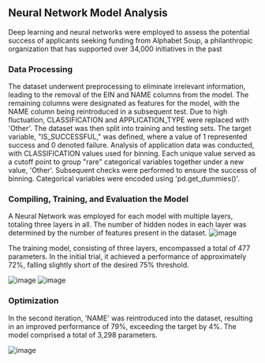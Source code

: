 ## Neural Network Model Analysis 

Deep learning and neural networks were employed to assess the potential success of applicants seeking funding from Alphabet Soup, a philanthropic organization that has supported over 34,000 initiatives in the past

### Data Processing 
The dataset underwent preprocessing to eliminate irrelevant information, leading to the removal of the EIN and NAME columns from the model. The remaining columns were designated as features for the model, with the NAME column being reintroduced in a subsequent test. Due to high fluctuation, CLASSIFICATION and APPLICATION_TYPE were replaced with 'Other'. The dataset was then split into training and testing sets. The target variable, "IS_SUCCESSFUL," was defined, where a value of 1 represented success and 0 denoted failure. Analysis of application data was conducted, with CLASSIFICATION values used for binning. Each unique value served as a cutoff point to group "rare" categorical variables together under a new value, 'Other'. Subsequent checks were performed to ensure the success of binning. Categorical variables were encoded using 'pd.get_dummies()'.

### Compiling, Training, and Evaluation the Model 
A Neural Network was employed for each model with multiple layers, totaling three layers in all. The number of hidden nodes in each layer was determined by the number of features present in the dataset.
![image](https://github.com/HSaleem352/deep-learning-challenge/assets/60048058/62849d22-6eeb-44d3-82e1-890fb61a973c)

The training model, consisting of three layers, encompassed a total of 477 parameters. In the initial trial, it achieved a performance of approximately 72%, falling slightly short of the desired 75% threshold.

![image](https://github.com/HSaleem352/deep-learning-challenge/assets/60048058/2a298d86-2e83-41be-b1b9-7bd7615fc618)
![image](https://github.com/HSaleem352/deep-learning-challenge/assets/60048058/080a7347-af49-425f-bedf-2b69aacca524)

### Optimization
In the second iteration, 'NAME' was reintroduced into the dataset, resulting in an improved performance of 79%, exceeding the target by 4%. The model comprised a total of 3,298 parameters.

![image](https://github.com/HSaleem352/deep-learning-challenge/assets/60048058/3c2320dc-636e-4a3f-bff8-ef2207a68688)






